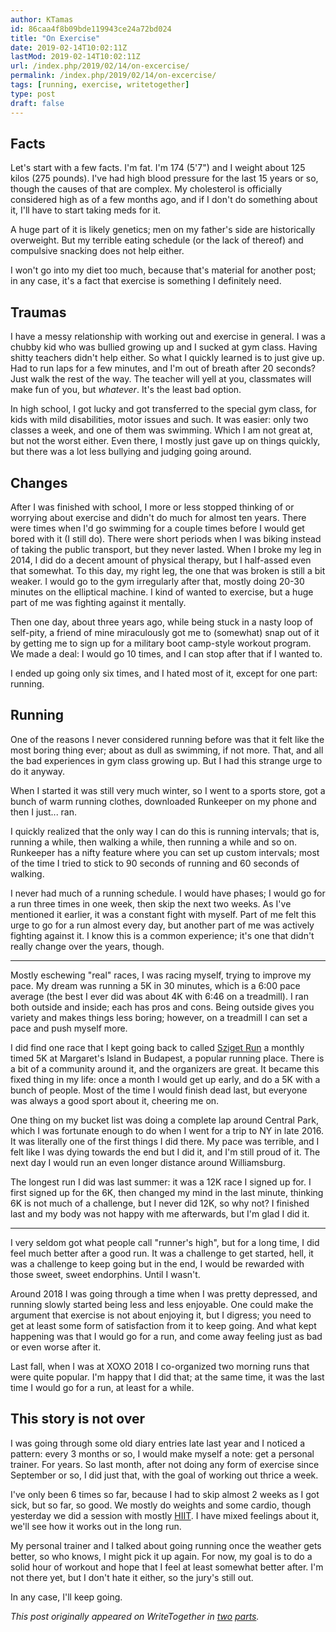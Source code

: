 ```yaml
---
author: KTamas
id: 86caa4f8b09bde119943ce24a72bd024
title: "On Exercise"
date: 2019-02-14T10:02:11Z
lastMod: 2019-02-14T10:02:11Z
url: /index.php/2019/02/14/on-excercise/
permalink: /index.php/2019/02/14/on-excercise/
tags: [running, exercise, writetogether]
type: post
draft: false
---
```


## Facts
Let's start with a few facts. I'm fat. I'm 174 (5'7") and I weight about 125 kilos (275 pounds). I've had high blood pressure for the last 15 years or so, though the causes of that are complex. My cholesterol is officially considered high as of a few months ago, and if I don't do something about it, I'll have to start taking meds for it.

A huge part of it is likely genetics; men on my father's side are historically overweight. But my terrible eating schedule (or the lack of thereof) and compulsive snacking does not help either.

I won't go into my diet too much, because that's material for another post; in any case, it's a fact that exercise is something I definitely need.

## Traumas
I have a messy relationship with working out and exercise in general. I was a chubby kid who was bullied growing up and I sucked at gym class. Having shitty teachers didn't help either. So what I quickly learned is to just give up. Had to run laps for a few minutes, and I'm out of breath after 20 seconds? Just walk the rest of the way. The teacher will yell at you, classmates will make fun of you, but *whatever*. It's the least bad option.

In high school, I got lucky and got transferred to the special gym class, for kids with mild disabilities, motor issues and such. It was easier: only two classes a week, and one of them was swimming. Which I am not great at, but not the worst either. Even there, I mostly just gave up on things quickly, but there was a lot less bullying and judging going around.

## Changes
After I was finished with school, I more or less stopped thinking of or worrying about exercise and didn't do much for almost ten years. There were times when I'd go swimming for a couple times before I would get bored with it (I still do). There were short periods when I was biking instead of taking the public transport, but they never lasted. When I broke my leg in 2014, I did do a decent amount of physical therapy, but I half-assed even that somewhat. To this day, my right leg, the one that was broken is still a bit weaker. I would go to the gym irregularly after that, mostly doing 20-30 minutes on the elliptical machine. I kind of wanted to exercise, but a huge part of me was fighting against it mentally.

Then one day, about three years ago, while being stuck in a nasty loop of self-pity, a friend of mine miraculously got me to (somewhat) snap out of it by getting me to sign up for a military boot camp-style workout program. We made a deal: I would go 10 times, and I can stop after that if I wanted to.

I ended up going only six times, and I hated most of it, except for one part: running.

## Running
One of the reasons I never considered running before was that it felt like the most boring thing ever; about as dull as swimming, if not more. That, and all the bad experiences in gym class growing up. But I had this strange urge to do it anyway.

When I started it was still very much winter, so I went to a sports store, got a bunch of warm running clothes, downloaded Runkeeper on my phone and then I just... ran.

I quickly realized that the only way I can do this is running intervals; that is, running a while, then walking a while, then running a while and so on. Runkeeper has a nifty feature where you can set up custom intervals; most of the time I tried to stick to 90 seconds of running and 60 seconds of walking.

I never had much of a running schedule. I would have phases; I would go for a run three times in one week, then skip the next two weeks. As I've mentioned it earlier, it was a constant fight with myself. Part of me felt this urge to go for a run almost every day, but another part of me was actively fighting against it. I know this is a common experience; it's one that didn't really change over the years, though.

---

Mostly eschewing "real" races, I was racing myself, trying to improve my pace. My dream was running a 5K in 30 minutes, which is a 6:00 pace average (the best I ever did was about 4K with 6:46 on a treadmill). I ran both outside and inside; each has pros and cons. Being outside gives you variety and makes things less boring; however, on a treadmill I can set a pace and push myself more.

I did find one race that I kept going back to called [Sziget Run](https://www.morfitrun.com/szigetrun) a monthly timed 5K at Margaret's Island in Budapest, a popular running place. There is a bit of a community around it, and the organizers are great. It became this fixed thing in my life: once a month I would get up early, and do a 5K with a bunch of people. Most of the time I would finish dead last, but everyone was always a good sport about it, cheering me on.

One thing on my bucket list was doing a complete lap around Central Park, which I was fortunate enough to do when I went for a trip to NY in late 2016. It was literally one of the first things I did there. My pace was terrible, and I felt like I was dying towards the end but I did it, and I'm still proud of it. The next day I would run an even longer distance around Williamsburg.

The longest run I did was last summer: it was a 12K race I signed up for. I first signed up for the 6K, then changed my mind in the last minute, thinking 6K is not much of a challenge, but I never did 12K, so why not? I finished last and my body was not happy with me afterwards, but I'm glad I did it.

---

I very seldom got what people call "runner's high", but for a long time, I did feel much better after a good run. It was a challenge to get started, hell, it was a challenge to keep going but in the end, I would be rewarded with those sweet, sweet endorphins. Until I wasn't.

Around 2018 I was going through a time when I was pretty depressed, and running slowly started being less and less enjoyable. One could make the argument that exercise is not about enjoying it, but I digress; you need to get at least some form of satisfaction from it to keep going. And what kept happening was that I would go for a run, and come away feeling just as bad or even worse after it.

Last fall, when I was at XOXO 2018 I co-organized two morning runs that were quite popular. I'm happy that I did that; at the same time, it was the last time I would go for a run, at least for a while.

## This story is not over
I was going through some old diary entries late last year and I noticed a pattern: every 3 months or so, I would make myself a note: get a personal trainer. For years. So last month, after not doing any form of exercise since September or so, I did just that, with the goal of working out thrice a week.

I've only been 6 times so far, because I had to skip almost 2 weeks as I got sick, but so far, so good. We mostly do weights and some cardio, though yesterday we did a session with mostly [HIIT](https://en.wikipedia.org/wiki/High-intensity_interval_training). I have mixed feelings about it, we'll see how it works out in the long run.

My personal trainer and I talked about going running once the weather gets better, so who knows, I might pick it up again. For now, my goal is to do a solid hour of workout and hope that I feel at least somewhat better after. I'm not there yet, but I don't hate it either, so the jury's still out.

In any case, I'll keep going.

*This post originally appeared on WriteTogether in [two](https://writetogether.space/posts/ktamas/on-exercise-part-1-or-2) [parts](https://writetogether.space/posts/5/on-exercise-part-2-of-2).*

